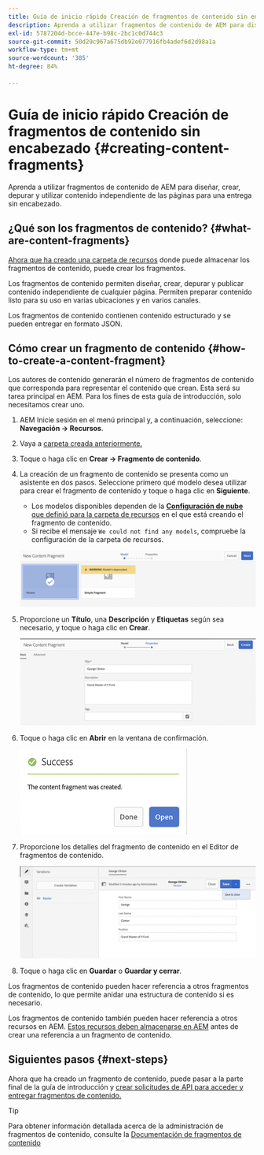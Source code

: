 ```yaml
---
title: Guía de inicio rápido Creación de fragmentos de contenido sin encabezado
description: Aprenda a utilizar fragmentos de contenido de AEM para diseñar, crear, depurar y utilizar contenido independiente de las páginas para una entrega sin encabezado.
exl-id: 5787204d-bcce-447e-b98c-2bc1c0d744c3
source-git-commit: 50d29c967a675db92e077916fb4adef6d2d98a1a
workflow-type: tm+mt
source-wordcount: '385'
ht-degree: 84%

---
```


# Guía de inicio rápido Creación de fragmentos de contenido sin encabezado {#creating-content-fragments}

Aprenda a utilizar fragmentos de contenido de AEM para diseñar, crear, depurar y utilizar contenido independiente de las páginas para una entrega sin encabezado.

## ¿Qué son los fragmentos de contenido? {#what-are-content-fragments}

[Ahora que ha creado una carpeta de recursos](create-assets-folder.md) donde puede almacenar los fragmentos de contenido, puede crear los fragmentos.

Los fragmentos de contenido permiten diseñar, crear, depurar y publicar contenido independiente de cualquier página. Permiten preparar contenido listo para su uso en varias ubicaciones y en varios canales.

Los fragmentos de contenido contienen contenido estructurado y se pueden entregar en formato JSON.

## Cómo crear un fragmento de contenido {#how-to-create-a-content-fragment}

Los autores de contenido generarán el número de fragmentos de contenido que corresponda para representar el contenido que crean. Esta será su tarea principal en AEM. Para los fines de esta guía de introducción, solo necesitamos crear uno.

1. AEM Inicie sesión en el menú principal y, a continuación, seleccione: **Navegación -> Recursos**.
1. Vaya a [carpeta creada anteriormente.](create-assets-folder.md)
1. Toque o haga clic en **Crear -> Fragmento de contenido**.
1. La creación de un fragmento de contenido se presenta como un asistente en dos pasos. Seleccione primero qué modelo desea utilizar para crear el fragmento de contenido y toque o haga clic en **Siguiente**.
   * Los modelos disponibles dependen de la [**Configuración de nube** que definió para la carpeta de recursos](create-assets-folder.md) en el que está creando el fragmento de contenido.
   * Si recibe el mensaje `We could not find any models`, compruebe la configuración de la carpeta de recursos.

   ![Selección del modelo de fragmentos de contenido](assets/content-fragment-model-select.png)
1. Proporcione un **Título**, una **Descripción** y **Etiquetas** según sea necesario, y toque o haga clic en **Crear**.

   ![Creación de un fragmento de contenido](assets/content-fragment-create.png)
1. Toque o haga clic en **Abrir** en la ventana de confirmación.

   ![Confirmación de fragmento de contenido creado](assets/content-fragment-confirmation.png)
1. Proporcione los detalles del fragmento de contenido en el Editor de fragmentos de contenido.

   ![Editor de fragmentos de contenido](assets/content-fragment-edit.png)
1. Toque o haga clic en **Guardar** o **Guardar y cerrar**.

Los fragmentos de contenido pueden hacer referencia a otros fragmentos de contenido, lo que permite anidar una estructura de contenido si es necesario.

Los fragmentos de contenido también pueden hacer referencia a otros recursos en AEM. [Estos recursos deben almacenarse en AEM](/help/assets/manage-assets.md) antes de crear una referencia a un fragmento de contenido.

## Siguientes pasos {#next-steps}

Ahora que ha creado un fragmento de contenido, puede pasar a la parte final de la guía de introducción y [crear solicitudes de API para acceder y entregar fragmentos de contenido.](create-api-request.md)

>[!TIP]
>
>Para obtener información detallada acerca de la administración de fragmentos de contenido, consulte la [Documentación de fragmentos de contenido](/help/assets/content-fragments/content-fragments.md)
